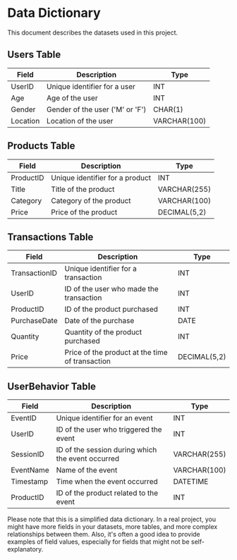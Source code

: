 # Data Dictionary

This document describes the datasets used in this project.

## Users Table

| Field   | Description                   | Type   |
|---------|-------------------------------|--------|
| UserID  | Unique identifier for a user  | INT    |
| Age     | Age of the user               | INT    |
| Gender  | Gender of the user ('M' or 'F') | CHAR(1) |
| Location | Location of the user          | VARCHAR(100) |

## Products Table

| Field     | Description                       | Type          |
|-----------|-----------------------------------|---------------|
| ProductID | Unique identifier for a product   | INT           |
| Title     | Title of the product              | VARCHAR(255)  |
| Category  | Category of the product           | VARCHAR(100)  |
| Price     | Price of the product              | DECIMAL(5,2)  |

## Transactions Table

| Field         | Description                                      | Type       |
|---------------|--------------------------------------------------|------------|
| TransactionID | Unique identifier for a transaction              | INT        |
| UserID        | ID of the user who made the transaction          | INT        |
| ProductID     | ID of the product purchased                      | INT        |
| PurchaseDate  | Date of the purchase                             | DATE       |
| Quantity      | Quantity of the product purchased                | INT        |
| Price         | Price of the product at the time of transaction  | DECIMAL(5,2) |

## UserBehavior Table

| Field     | Description                      | Type        |
|-----------|----------------------------------|-------------|
| EventID   | Unique identifier for an event   | INT         |
| UserID    | ID of the user who triggered the event | INT   |
| SessionID | ID of the session during which the event occurred | VARCHAR(255) |
| EventName | Name of the event                | VARCHAR(100) |
| Timestamp | Time when the event occurred     | DATETIME    |
| ProductID | ID of the product related to the event | INT |

Please note that this is a simplified data dictionary. In a real project, you might have more fields in your datasets, more tables, and more complex relationships between them. Also, it's often a good idea to provide examples of field values, especially for fields that might not be self-explanatory.